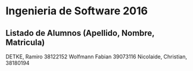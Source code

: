 # Ingenieria de Software 2016

## Listado de Alumnos (Apellido, Nombre, Matricula)
DETKE, Ramiro 38122152
Wolfmann Fabian 39073116
Nicolaide, Christian, 38180194

